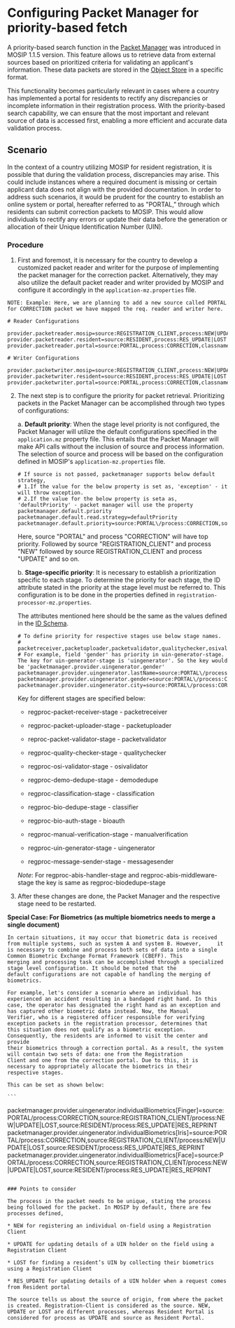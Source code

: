 # Configuring Packet Manager for priority-based fetch

A priority-based search function in the [Packet Manager](https://docs.mosip.io/1.2.0/modules/packet-manager) was introduced in MOSIP 1.1.5 version. This feature allows us to retrieve data from external sources based on prioritized criteria for validating an applicant's information. These data packets are stored in the [Object Store](https://docs.mosip.io/1.2.0/modules/persistence/object-store) in a specific format. 

This functionality becomes particularly relevant in cases where a country has implemented a portal for residents to rectify any discrepancies or incomplete information in their registration process. With the priority-based search capability, we can ensure that the most important and relevant source of data is accessed first, enabling a more efficient and accurate data validation process.

## Scenario

In the context of a country utilizing MOSIP for resident registration, it is possible that during the validation process, discrepancies may arise. This could include instances where a required document is missing or certain applicant data does not align with the provided documentation. In order to address such scenarios, it would be prudent for the country to establish an online system or portal, hereafter referred to as "PORTAL," through which residents can submit correction packets to MOSIP. This would allow individuals to rectify any errors or update their data before the generation or allocation of their Unique Identification Number (UIN).

### Procedure

1. First and foremost, it is necessary for the country to develop a customized packet reader and writer for the purpose of implementing the packet manager for the correction packet. Alternatively, they may also utilize the default packet reader and writer provided by MOSIP and configure it accordingly in the `application-mz.properties` file.

```
NOTE: Example: Here, we are planning to add a new source called PORTAL for CORRECTION packet we have mapped the req. reader and writer here.

# Reader Configurations

provider.packetreader.mosip=source:REGISTRATION_CLIENT,process:NEW|UPDATE|LOST,classname:io.mosip.commons.packet.impl.PacketReaderImpl
provider.packetreader.resident=source:RESIDENT,process:RES_UPDATE|LOST|RES_REPRINT,classname:io.mosip.commons.packet.impl.PacketReaderImpl
provider.packetreader.portal=source:PORTAL,process:CORRECTION,classname:io.mosip.commons.packet.impl.PortalPacketReaderImpl

# Writer Configurations

provider.packetwriter.mosip=source:REGISTRATION_CLIENT,process:NEW|UPDATE|LOST,classname:io.mosip.commons.packet.impl.PacketWriterImpl
provider.packetwriter.resident=source:RESIDENT,process:RES_UPDATE|LOST|RES_REPRINT,classname:io.mosip.commons.packet.impl.PacketWriterImpl
provider.packetwriter.portal=source:PORTAL,process:CORRECTION,classname:io.mosip.commons.packet.impl.PortalPacketWriterImpl

```

2. The next step is to configure the priority for packet retrieval. Prioritizing packets in the Packet Manager can be accomplished through two types of configurations:

    a. **Default priority**: When the stage level priority is not configured, the Packet Manager will utilize the default configurations specified in the `application.mz` property file. This entails that the Packet Manager will make API calls without the inclusion of source and process information. The selection of source and process will be based on the configuration defined in MOSIP's `application-mz.properties` file.

    ```
    # If source is not passed, packetmanager supports below default strategy,
    # 1.If the value for the below property is set as, 'exception' - it will throw exception.
    # 2.If the value for the below property is seta as, 'defaultPriority' - packet manager will use the property packetmanager.default.priority
    packetmanager.default.read.strategy=defaultPriority
    packetmanager.default.priority=source:PORTAL\/process:CORRECTION,source:REGISTRATION_CLIENT\/process:NEW|UPDATE|LOST,source:RESIDENT\/process:RES_UPDATE|RES_REPRINT
    ```

    Here, source "PORTAL" and process "CORRECTION" will have top priority. Followed by source "REGISTRATION_CLIENT" and process "NEW" followed by source REGISTRATION_CLIENT and process "UPDATE" and so on.

    b. **Stage-specific priority**: It is necessary to establish a prioritization specific to each stage. To determine the priority for each stage, the ID attribute stated in the priority at the stage level must be referred to. This configuration is to be done in the properties defined in `registration-processor-mz.properties`.

    The attributes mentioned here should be the same as the values defined in the [ID Schema]().

    ```
    # To define priority for respective stages use below stage names. 
    # packetreceiver,packetuploader,packetvalidator,qualitychecker,osivalidator,demodedupe,classification,classifier,bioauth,manualverification,uingenerator,messagesender
    # For example, field 'gender' has priority in uin-generator-stage. The key for uin-generator-stage is 'uingenerator'. So the key would be 'packetmanager.provider.uingenerator.gender'
    packetmanager.provider.uingenerator.lastName=source:PORTAL\/process:CORRECTION,source:REGISTRATION_CLIENT\/process:NEW|UPDATE|LOST,source:RESIDENT\/process:RES_UPDATE|RES_REPRINT
    packetmanager.provider.uingenerator.gender=source:PORTAL\/process:CORRECTION,source:REGISTRATION_CLIENT\/process:NEW|UPDATE|LOST,source:RESIDENT\/process:RES_UPDATE|RES_REPRINT
    packetmanager.provider.uingenerator.city=source:PORTAL\/process:CORRECTION,source:REGISTRATION_CLIENT\/process:NEW|UPDATE|LOST,source:RESIDENT\/process:RES_UPDATE|RES_REPRINT
    ```

    Key for different stages are specified below:

    * regproc-packet-receiver-stage - packetreceiver

    * regproc-packet-uploader-stage - packetuploader

    * reproc-packet-validator-stage - packetvalidator

    * regproc-quality-checker-stage - qualitychecker

    * regproc-osi-validator-stage - osivalidator

    * regproc-demo-dedupe-stage - demodedupe

    * regproc-classification-stage - classification

    * regproc-bio-dedupe-stage - classifier

    * regproc-bio-auth-stage - bioauth

    * regproc-manual-verification-stage - manualverification

    * regproc-uin-generator-stage - uingenerator

    * regproc-message-sender-stage - messagesender
    
    _Note_: For regproc-abis-handler-stage and regproc-abis-middleware-stage the key is same as regproc-biodedupe-stage

3. After these changes are done, the Packet Manager and the respective stage need to be restarted.

  **Special Case: For Biometrics (as multiple biometrics needs to merge a single document)**

    In certain situations, it may occur that biometric data is received from multiple systems, such as system A and system B. However,     it is necessary to combine and process both sets of data into a single Common Biometric Exchange Format Framework (CBEFF). This        merging and processing task can be accomplished through a specialized stage level configuration. It should be noted that the 
    default configurations are not capable of handling the merging of biometrics.

    For example, let's consider a scenario where an individual has experienced an accident resulting in a bandaged right hand. In this 
    case, the operator has designated the right hand as an exception and has captured other biometric data instead. Now, the Manual 
    Verifier, who is a registered officer responsible for verifying exception packets in the registration processor, determines that 
    this situation does not qualify as a biometric exception. Consequently, the residents are informed to visit the center and provide 
    their biometrics through a correction portal. As a result, the system will contain two sets of data: one from the Registration 
    Client and one from the correction portal. Due to this, it is necessary to appropriately allocate the biometrics in their 
    respective stages.
    
    This can be set as shown below:
  
    ```
   packetmanager.provider.uingenerator.individualBiometrics[Finger]=source:PORTAL\/process:CORRECTION,source:REGISTRATION_CLIENT\/process:NEW|UPDATE|LOST,source:RESIDENT\/process:RES_UPDATE|RES_REPRINT
packetmanager.provider.uingenerator.individualBiometrics[Iris]=source:PORTAL\/process:CORRECTION,source:REGISTRATION_CLIENT\/process:NEW|UPDATE|LOST,source:RESIDENT\/process:RES_UPDATE|RES_REPRINT
packetmanager.provider.uingenerator.individualBiometrics[Face]=source:PORTAL\/process:CORRECTION,source:REGISTRATION_CLIENT\/process:NEW|UPDATE|LOST,source:RESIDENT\/process:RES_UPDATE|RES_REPRINT
```

### Points to consider

The process in the packet needs to be unique, stating the process being followed for the packet. In MOSIP by default, there are few processes defined,

* NEW for registering an individual on-field using a Registration Client

* UPDATE for updating details of a UIN holder on the field using a Registration Client

* LOST for finding a resident’s UIN by collecting their biometrics using a Registration Client

* RES_UPDATE for updating details of a UIN holder when a request comes from Resident portal

The source tells us about the source of origin, from where the packet is created. Registration-Client is considered as the source. NEW, UPDATE or LOST are different processes, whereas Resident Portal is considered for process as UPDATE and source as Resident Portal.
